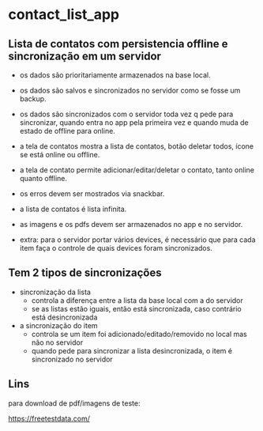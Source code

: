 # contact_list_app


## Lista de contatos com persistencia offline e sincronização em um servidor

- os dados são prioritariamente armazenados na base local.
- os dados são salvos e sincronizados no servidor como se fosse um backup.
- os dados são sincronizados com o servidor toda vez q pede para sincronizar, quando entra no app pela primeira vez e quando muda de estado de offline para online.
- a tela de contatos mostra a lista de contatos, botão deletar todos, ícone se está online ou offline.
- a tela de contato permite adicionar/editar/deletar o contato, tanto online quanto offline.
- os erros devem ser mostrados via snackbar.
- a lista de contatos é lista infinita.
- as imagens e os pdfs devem ser armazenados no app e no servidor.

- extra: para o servidor portar vários devices, é necessário que para cada item faça o controle de quais devices foram sincronizados.

## Tem 2 tipos de sincronizações
- sincronização da lista
  - controla a diferença entre a lista da base local com a do servidor
  - se as listas estão iguais, então está sincronizada, caso contrário está desincronizada
- a sincronização do item
  - controla se um item foi adicionado/editado/removido no local mas não no servidor
  - quando pede para sincronizar a lista desincronizada, o item é sincronizado no servidor

## Lins

para download de pdf/imagens de teste:

https://freetestdata.com/